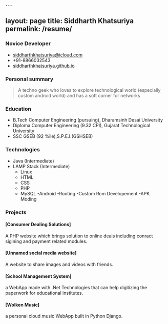 	---
layout: page
title: Siddharth Khatsuriya
permalink: /resume/
---

### Novice Developer
- [siddharthkhatsuriya@icloud.com](mailto:siddharthkhatsuriya@icloud.com)
- +91-8866032543
- [siddharthkhatsuriya.github.io](https://siddharthkhatsuriya.github.io/resume)

### Personal summary

> A techno geek who loves to explore technological world (especially custom android world)
and has a soft corner for networks

### Education 

- B.Tech   Computer Engineering (pursuing), Dharamsinh Desai University
- Diploma  Computer Engineering (9.32 CPI), Gujarat Technological University
- SSC      GSEB (92 %ile),S.P.E.I.(GSHSEB)

### Technologies

- Java (Intermediate)
- LAMP Stack (Intermediate)
	- Linux
	- HTML
	- CSS
	- PHP
	- MySQL
-Android
	-Rooting
	-Custom Rom Developement
	-APK Moding

### Projects

#### [Consumer Dealing Solutions]
A PHP website which brings solution to online deals including conract sigining and payment related modules.

#### [Unnamed social media website]
A website to share images and videos with friends.

#### [School Management System]
a WebApp made with .Net Technologies that can help digitizing the paperwork for educational institutes.

#### [Wolken Music]
a personal cloud music WebApp built in Python Django.
